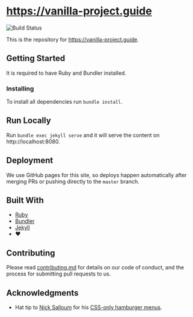 # https://vanilla-project.guide

![Build Status](https://circleci.com/gh/vanilla-project/vanilla-project.github.io/tree/master.svg?style=shield&circle-token=72581d4da0c51739f251af0eeb1569c7e1fd33dd)

This is the repository for https://vanilla-project.guide.


## Getting Started

It is required to have Ruby and Bundler installed.


### Installing

To install all dependencies run `bundle install`.


## Run Locally

Run `bundle exec jekyll serve` and it will serve the content on http://localhost:8080.


## Deployment

We use GitHub pages for this site, so deploys happen automatically after merging PRs or pushing directly to the `master` branch.


## Built With

- [Ruby](https://www.ruby-lang.org/en)
- [Bundler](http://bundler.io)
- [Jekyll](https://jekyllrb.com)
- :heart:


## Contributing

Please read [contributing.md](contributing.md) for details on our code of conduct, and the process for submitting pull requests to us.


## Acknowledgments

- Hat tip to [Nick Salloum](http://callmenick.com) for his [CSS-only hamburger menus](https://github.com/callmenick/Animating-Hamburger-Icons).


